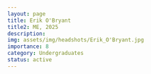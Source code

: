 ```yaml
---
layout: page
title: Erik O'Bryant
title2: ME, 2025
description: 
img: assets/img/headshots/Erik_O'Bryant.jpg
importance: 8
category: Undergraduates
status: active
---
```




